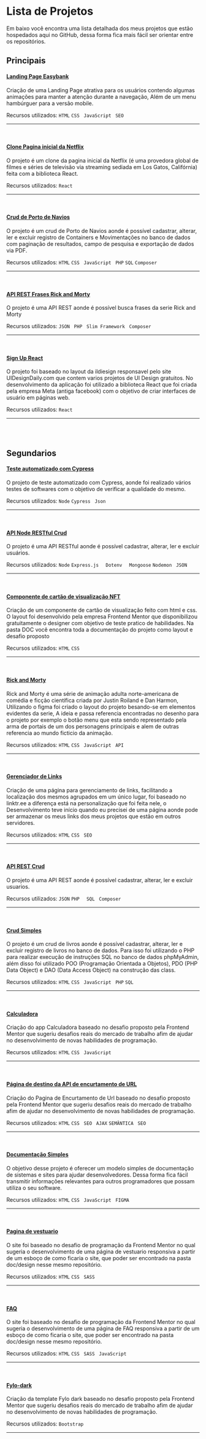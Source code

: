 # Lista de Projetos

Em baixo você encontra uma lista detalhada dos meus projetos que estão hospedados aqui no GitHub, dessa forma fica mais fácil ser orientar entre os repositórios. 


## Principais


#### [Landing Page Easybank](https://github.com/Cesar959/easybank-landing-page)
Criação de uma Landing Page atrativa para os usuários contendo algumas animações para manter a atenção durante a navegação, Além de um menu hambúrguer para a versão mobile.

Recursos utilizados: `` HTML `` `` CSS  ``  `` JavaScript  ``  `` SEO ``  

---
<br/>

#### [Clone Pagina inicial da Netflix](https://github.com/Cesar959/netflix-clone-inicial)
O projeto é um clone da pagina inicial da Netflix (é uma provedora global de filmes e séries de televisão via streaming sediada em Los Gatos, Califórnia) feita com a biblioteca React.

Recursos utilizados: `` React `` 

---
<br/>

#### [Crud de Porto de Navios](https://github.com/Cesar959/crud-porto-navio)
O projeto é um crud de Porto de Navios aonde é possível cadastrar, alterar, ler e excluir registro de Containers e Movimentações no banco de dados com paginação de resultados, campo de pesquisa e exportação de dados via PDF.

Recursos utilizados: `` HTML `` `` CSS  ``  `` JavaScript  ``  `` PHP ``  `` SQL ``  `` Composer ``  

---
<br/>

#### [API REST Frases Rick and Morty](https://github.com/Cesar959/api-frases-rick-morty)
O projeto é uma API REST aonde é possível busca frases da serie Rick and Morty

Recursos utilizados: `` JSON  `` `` PHP  ``  `` Slim Framework  ``  `` Composer ``  

---
<br/>

#### [Sign Up React](https://github.com/Cesar959/sign-up-react)
O projeto foi baseado no layout da ildiesign responsavel pelo site UIDesignDaily.com que contem varios projetos de UI Design gratuitos. No desenvolvimento da aplicação foi utilizado a biblioteca React que foi criada pela empresa Meta (antiga facebook) com o objetivo de criar interfaces de usuário em páginas web.

Recursos utilizados: `` React `` 

---

<br/>
<br/>


## Segundarios


#### [Teste automatizado com Cypress](https://github.com/Cesar959/teste-cypress/)
O projeto de teste automatizado com Cypress, aonde foi realizado vários testes de softwares com o objetivo de verificar a qualidade do mesmo.

Recursos utilizados: `` Node `` `` Cypress  ``  `` Json  `` 

---
<br/>


#### [API Node RESTful Crud](https://github.com/Cesar959/api-node-crud-simples)
O projeto é uma API RESTful aonde é possível cadastrar, alterar, ler e excluir usuários.

Recursos utilizados: `` Node `` `` Express.js   ``  `` Dotenv   ``  `` Mongoose ``  `` Nodemon  `` `` JSON `` 

---
<br/>

#### [Componente de cartão de visualização NFT](https://github.com/Cesar959/cartao-nft)
Criação de um componente de cartão de visualização feito com html e css. O layout foi desenvolvido pela empresa Frontend Mentor que disponibilizou gratuitamente o designer com objetivo de teste pratico de habilidades. Na pasta DOC você encontra toda a documentação do projeto como layout e desafio proposto

Recursos utilizados: `` HTML `` `` CSS  ``  

---
<br/>

#### [Rick and Morty](https://github.com/Cesar959/rick-and-morty)
Rick and Morty é uma série de animação adulta norte-americana de comédia e ficção científica criada por Justin Roiland e Dan Harmon, Utilizando o figma foi criado o layout do projeto besando-se em elementos evidentes da serie, A ideia e passa referencia encontradas no desenho para o projeto por exemplo o botão menu que esta sendo representado pela arma de portais de um dos personagens principais e alem de outras referencia ao mundo ficticio da animação.

Recursos utilizados: `` HTML `` `` CSS  ``  `` JavaScript  ``  `` API ``  

---
<br/>

#### [Gerenciador de Links](https://github.com/Cesar959/gerenciamento-links)
Criação de uma página para gerenciamento de links, facilitando a localização dos mesmos agrupados em um único lugar, foi baseado no linktr.ee a diferença está na personalização que foi feita nele, o Desenvolvimento teve início quando eu precisei de uma página aonde pode ser armazenar os meus links dos meus projetos que estão em outros servidores. 

Recursos utilizados: `` HTML `` `` CSS  ``  `` SEO  ``  

---
<br/>

#### [API REST Crud](https://github.com/Cesar959/api-crud)
O projeto é uma API REST aonde é possível cadastrar, alterar, ler e excluir usuarios.

Recursos utilizados: `` JSON `` `` PHP   ``  `` SQL  ``  `` Composer  ``  

---
<br/>

#### [Crud Simples](https://github.com/Cesar959/crud-simples)
O projeto é um crud de livros aonde é possível cadastrar, alterar, ler e excluir registro de livros no banco de dados. Para isso foi utilizando o PHP para realizar execução de instruções SQL no banco de dados phpMyAdmin, além disso foi utilizado POO (Programação Orientada a Objetos), PDO (PHP Data Object) e DAO (Data Access Object) na construção das class. 

Recursos utilizados: `` HTML `` `` CSS  ``  `` JavaScript  ``  `` PHP ``  `` SQL ``

---
<br/>


#### [Calculadora](https://github.com/Cesar959/calculadora)
Criação do app Calculadora baseado no desafio proposto pela Frontend Mentor que sugeriu desafios reais do mercado de trabalho afim de ajudar no desenvolvimento de novas habilidades de programação.

Recursos utilizados: `` HTML `` `` CSS  ``  `` JavaScript  `` 

---
<br/>

#### [Página de destino da API de encurtamento de URL](https://github.com/Cesar959/pagina-encurtamento-url)
Criação do Pagina de Encurtamento de Url baseado no desafio proposto pela Frontend Mentor que sugeriu desafios reais do mercado de trabalho afim de ajudar no desenvolvimento de novas habilidades de programação.

Recursos utilizados: `` HTML `` `` CSS  ``  `` SEO  ``  `` AJAX `` `` SEMÂNTICA  `` `` SEO  ``

---
<br/>

#### [Documentação Simples](https://github.com/Cesar959/doc-simples)
O objetivo desse projeto é oferecer um modelo simples de documentação de sistemas e sites para ajudar desenvolvedores. Dessa forma fica fácil transmitir informações relevantes para outros programadores que possam utiliza o seu software. 

Recursos utilizados: `` HTML `` `` CSS  ``  `` JavaScript  ``  `` FIGMA `` 

---
<br/>

#### [Pagina de vestuario](https://github.com/Cesar959/pagina_vestuario)
O site foi baseado no desafio de programação da Frontend Mentor no qual sugeria o desenvolvimento de uma página de vestuario responsiva a partir de um esboço de como ficaria o site, que poder ser encontrado na pasta doc/design nesse mesmo repositório.

Recursos utilizados: `` HTML `` `` CSS  ``  `` SASS  ``  

---
<br/>

#### [FAQ](https://github.com/Cesar959/faq)
O site foi baseado no desafio de programação da Frontend Mentor no qual sugeria o desenvolvimento de uma página de FAQ responsiva a partir de um esboço de como ficaria o site, que poder ser encontrado na pasta doc/design nesse mesmo repositório.

Recursos utilizados: `` HTML `` `` CSS  ``  `` SASS  ``  `` JavaScript  `` 

---
<br/>

#### [Fylo-dark](https://github.com/Cesar959/Fylo-dark)
Criação da template Fylo dark baseado no desafio proposto pela Frontend Mentor que sugeriu desafios reais do mercado de trabalho afim de ajudar no desenvolvimento de novas habilidades de programação.

Recursos utilizados: `` Bootstrap ``  

---
<br/>
